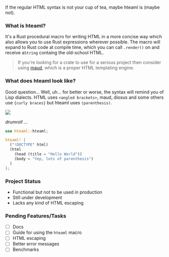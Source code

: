 If the regular HTML syntax is not your cup of tea, maybe hteaml is (maybe not).

### What is hteaml?
It's a Rust procedural macro for writing HTML in a more concise way which also allows you to use Rust expressions wherever possible. The macro will expand to Rust code at compile time, which you can call `.render()` on and receive a`String` containg the old-school HTML.

> If you're looking for a crate to use for a serious project then consider using [maud](https://crates.io/crates/maud), which is a proper HTML templating engine.

### What does hteaml look like?
Good question... Well, uh... for better or worse, the syntax will remind you of Lisp dialects. HTML uses `<angled brackets>`, maud, dioxus and some others use `{curly braces}` but hteaml uses `(parenthesis)`.

![](https://imgs.xkcd.com/comics/lisp_cycles.png)

*drumroll* ...
```rust
use hteaml::hteaml;

hteaml! {
  ("!DOCTYPE" html)
  (html
    (head (title = "Hello World"))
    (body = "Yep, lots of parenthesis")
  )
};
```

### Project Status
- Functional but not to be used in production
- Still under development
- Lacks any kind of HTML escaping

### Pending Features/Tasks
- [ ] Docs
- [ ] Guide for using the `hteaml` macro
- [ ] HTML escaping
- [ ] Better error messages
- [ ] Benchmarks

